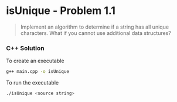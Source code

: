 # isUnique - Problem 1.1

> Implement an algorithm to determine if a string has all unique characters. What if you cannot use additional data structures?

### C++ Solution

To create an executable
```sh
g++ main.cpp -o isUnique
```

To run the executable
```sh
./isUnique <source string>
```